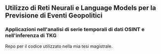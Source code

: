 ## Utilizzo di Reti Neurali e Language Models per la Previsione di Eventi Geopolitici
### Applicazioni nell'analisi di serie temporali di dati OSINT e nell'inferenza di TKG
Repo per il codice utilizzato nella mia tesi magistrale.

